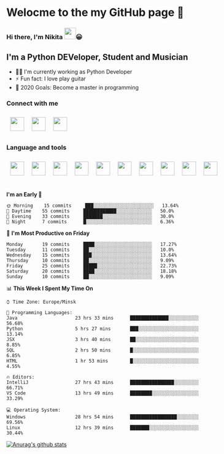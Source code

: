 # Welocme to the my GitHub page 🎉

### Hi there, I'm Nikita <a href="https://www.gautamkrishnar.com/"><img src="https://media.giphy.com/media/hvRJCLFzcasrR4ia7z/giphy.gif" width="30px" height="30px"></a>😀


## I'm a Python DEVeloper, Student and Musician


- 🧙‍♂️ I'm currently working as Python Developer
- ⚡ Fun fact: I love play guitar
- 🥅 2020 Goals: Become a master in programming

### Connect with me

<div class="social" style="display:flex">
    <a href="https://www.linkedin.com/in/nikita-efremov-6820a2130/">
        <img style="margin: 10px" src="https://www.flaticon.com/svg/static/icons/svg/145/145807.svg" alt="" width="36px"/>
    </a>
    <a href="https://vk.com/nikefr7">
        <img style="margin: 10px" src="https://www.flaticon.com/svg/static/icons/svg/145/145813.svg" alt="" width="36px"/>
    </a>
    <a href="https://www.instagram.com/nikefr7/">
        <img style="margin: 10px" src="https://www.flaticon.com/svg/static/icons/svg/145/145805.svg" alt="" width="36px"/>
    </a>
</div>

### Language and tools

<div class="social" style="display:flex">
    <img style="margin:10px" src="https://www.simplilearn.com/ice9/free_resources_article_thumb/VSCode.png" alt="" width="36px" height="36px"/>
    <img style="margin:10px" src="https://cdn4.iconfinder.com/data/icons/logos-and-brands/512/267_Python_logo-512.png" width="36px" height="36px"/>
    <img style="margin:10px" src="https://www.flaticon.com/svg/static/icons/svg/1265/1265531.svg" width="36px" height="36px">
    <img style="margin:10px" src="https://cdn.worldvectorlogo.com/logos/django.svg" width="36px" height="36px">
    <img style="margin:10px" src="https://cdn.worldvectorlogo.com/logos/linux-tux-2.svg" width="36px" height="36px">
    <img style="margin:10px" src="https://cdn.worldvectorlogo.com/logos/git-icon.svg" width="36px" height="36px">
    <img style="margin:10px" src="https://cdn.worldvectorlogo.com/logos/bootstrap-4.svg" width="36px" height="36px">
    <img style="margin:10px" src="https://cdn.worldvectorlogo.com/logos/html-5.svg" width="36px" height="36px">
    <img style="margin:10px" src="https://cdn.worldvectorlogo.com/logos/nginx-1.svg" width="36px" height="36px">
    <img style="margin:10px" src="https://cdn.worldvectorlogo.com/logos/javascript.svg" width="36px" height="36px">
</div>

<br>



<!--START_SECTION:waka-->
**I'm an Early 🐤** 

```text
🌞 Morning    15 commits     ███░░░░░░░░░░░░░░░░░░░░░░   13.64% 
🌆 Daytime    55 commits     ████████████░░░░░░░░░░░░░   50.0% 
🌃 Evening    33 commits     ███████░░░░░░░░░░░░░░░░░░   30.0% 
🌙 Night      7 commits      █░░░░░░░░░░░░░░░░░░░░░░░░   6.36%

```
📅 **I'm Most Productive on Friday** 

```text
Monday       19 commits     ████░░░░░░░░░░░░░░░░░░░░░   17.27% 
Tuesday      11 commits     ██░░░░░░░░░░░░░░░░░░░░░░░   10.0% 
Wednesday    15 commits     ███░░░░░░░░░░░░░░░░░░░░░░   13.64% 
Thursday     10 commits     ██░░░░░░░░░░░░░░░░░░░░░░░   9.09% 
Friday       25 commits     █████░░░░░░░░░░░░░░░░░░░░   22.73% 
Saturday     20 commits     ████░░░░░░░░░░░░░░░░░░░░░   18.18% 
Sunday       10 commits     ██░░░░░░░░░░░░░░░░░░░░░░░   9.09%

```


📊 **This Week I Spent My Time On** 

```text
⌚︎ Time Zone: Europe/Minsk

💬 Programming Languages: 
Java                     23 hrs 33 mins      ██████████████░░░░░░░░░░░   56.68% 
Python                   5 hrs 27 mins       ███░░░░░░░░░░░░░░░░░░░░░░   13.14% 
JSX                      3 hrs 40 mins       ██░░░░░░░░░░░░░░░░░░░░░░░   8.85% 
SQL                      2 hrs 50 mins       █░░░░░░░░░░░░░░░░░░░░░░░░   6.85% 
HTML                     1 hr 53 mins        █░░░░░░░░░░░░░░░░░░░░░░░░   4.55%

🔥 Editors: 
IntelliJ                 27 hrs 43 mins      ████████████████░░░░░░░░░   66.71% 
VS Code                  13 hrs 49 mins      ████████░░░░░░░░░░░░░░░░░   33.29%

💻 Operating System: 
Windows                  28 hrs 54 mins      █████████████████░░░░░░░░   69.56% 
Linux                    12 hrs 39 mins      ███████░░░░░░░░░░░░░░░░░░   30.44%

```


<!--END_SECTION:waka-->


[![Anurag's github stats](https://github-readme-stats.vercel.app/api?username=NikDark)](https://github.com/anuraghazra/github-readme-stats)

[VK]: https://vk.com/nikefr7
[LinkedIn]: https://www.linkedin.com/in/nikita-efremov-6820a2130/
[Instagram]: https://www.instagram.com/nikefr7/
